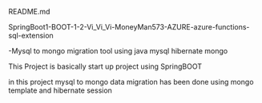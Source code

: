 README.md

SpringBoot1-BOOT-1-2-Vi_Vi_Vi-MoneyMan573-AZURE-azure-functions-sql-extension

-Mysql to mongo migration tool using java mysql hibernate mongo


This Project is basically start up project using SpringBOOT 


in this project mysql to mongo data migration has been done using mongo template and hibernate session 
